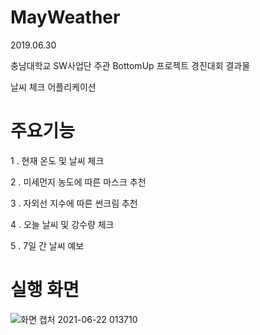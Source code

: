 # MayWeather
2019.06.30

충남대학교 SW사업단 주관 BottomUp 프로젝트 경진대회 결과물

날씨 체크 어플리케이션

# 주요기능

1 . 현재 온도 및 날씨 체크

2 . 미세먼지 농도에 따른 마스크 추천

3 . 자외선 지수에 따른 썬크림 추천

4 . 오늘 날씨 및 강수량 체크

5 . 7일 간 날씨 예보

# 실행 화면

![화면 캡처 2021-06-22 013710](https://user-images.githubusercontent.com/51700274/122797376-600c2e00-d2fa-11eb-88d1-f1fa98bf4fc6.jpg)
